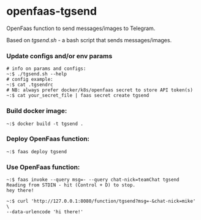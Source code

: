 # openfaas-tgsend
OpenFaas function to send messages/images to Telegram.

Based on _tgsend.sh_ - a bash script that sends messages/images.

### Update configs and/or env params
```
# info on params and configs:
~:$ ./tgsend.sh --help
# config example:
~:$ cat .tgsendrc
# NB: always prefer docker/k8s/openfaas secret to store API token(s)
~:$ cat your_secret_file | faas secret create tgsend
```
### Build docker image:
```
~:$ docker build -t tgsend .
```

### Deploy OpenFaas function:
```
~:$ faas deploy tgsend
```

### Use OpenFaas function:
```
~:$ faas invoke --query msg=- --query chat-nick=teamChat tgsend
Reading from STDIN - hit (Control + D) to stop.
hey there!
```
```
~:$ curl 'http://127.0.0.1:8080/function/tgsend?msg=-&chat-nick=mike' \
--data-urlencode 'hi there!'
```
